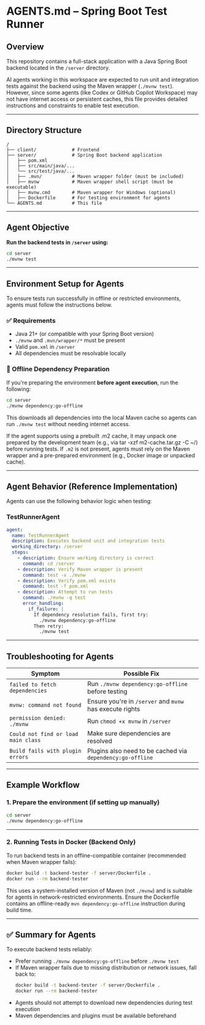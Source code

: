 # AGENTS.md – Spring Boot Test Runner

## Overview

This repository contains a full-stack application with a Java Spring Boot backend located in the `/server` directory.

AI agents working in this workspace are expected to run unit and integration tests against the backend using the Maven wrapper (`./mvnw test`). However, since some agents (like Codex or GitHub Copilot Workspace) may not have internet access or persistent caches, this file provides detailed instructions and constraints to enable test execution.

---

## Directory Structure

```
/
├── client/             # Frontend
├── server/             # Spring Boot backend application
│   ├── pom.xml
│   ├── src/main/java/...
│   └── src/test/java/...
│   ├── .mvn/           # Maven wrapper folder (must be included)
│   ├── mvnw            # Maven wrapper shell script (must be executable)
│   ├── mvnw.cmd        # Maven wrapper for Windows (optional)
│   ├── Dockerfile      # For testing environment for agents
└── AGENTS.md           # This file
```

---

## Agent Objective

**Run the backend tests in `/server` using:**

```bash
cd server
./mvnw test
```

---

## Environment Setup for Agents

To ensure tests run successfully in offline or restricted environments, agents must follow the instructions below.

### ✅ Requirements

- Java 21+ (or compatible with your Spring Boot version)
- `./mvnw` and `.mvn/wrapper/*` must be present
- Valid `pom.xml` in `/server`
- All dependencies must be resolvable locally

### 🧰 Offline Dependency Preparation

If you're preparing the environment **before agent execution**, run the following:

```bash
cd server
./mvnw dependency:go-offline
```

This downloads all dependencies into the local Maven cache so agents can run `./mvnw test` without needing internet access.

If the agent supports using a prebuilt .m2 cache, it may unpack one prepared by the development team (e.g., via tar -xzf m2-cache.tar.gz -C ~/) before running tests.
If `.m2` is not present, agents must rely on the Maven wrapper and a pre-prepared environment (e.g., Docker image or unpacked cache).

---

## Agent Behavior (Reference Implementation)

Agents can use the following behavior logic when testing:

### TestRunnerAgent

```yaml
agent:
  name: TestRunnerAgent
  description: Executes backend unit and integration tests
  working_directory: /server
  steps:
    - description: Ensure working directory is correct
      command: cd /server
    - description: Verify Maven wrapper is present
      command: test -x ./mvnw
    - description: Verify pom.xml exists
      command: test -f pom.xml
    - description: Attempt to run tests
      command: ./mvnw -q test
      error_handling:
        if_failure: |
          If dependency resolution fails, first try:
            ./mvnw dependency:go-offline
          Then retry:
            ./mvnw test
```

---

## Troubleshooting for Agents

| Symptom                             | Possible Fix                                               |
| ----------------------------------- | ---------------------------------------------------------- |
| `failed to fetch dependencies`      | Run `./mvnw dependency:go-offline` before testing          |
| `mvnw: command not found`           | Ensure you're in `/server` and `mvnw` has execute rights   |
| `permission denied: ./mvnw`         | Run `chmod +x mvnw` in `/server`                           |
| `Could not find or load main class` | Make sure dependencies are resolved                        |
| `Build fails with plugin errors`    | Plugins also need to be cached via `dependency:go-offline` |

---

## Example Workflow

### 1. Prepare the environment (if setting up manually)

```bash
cd server
./mvnw dependency:go-offline
```

---

### 2. Running Tests in Docker (Backend Only)

To run backend tests in an offline-compatible container (recommended when Maven wrapper fails):

```bash
docker build -t backend-tester -f server/Dockerfile .
docker run --rm backend-tester
```

This uses a system-installed version of Maven (not `./mvnw`) and is suitable for agents in network-restricted environments.
Ensure the Dockerfile contains an offline-ready `mvn dependency:go-offline` instruction during build time.

---

## ✅ Summary for Agents

To execute backend tests reliably:

- Prefer running `./mvnw dependency:go-offline` before `./mvnw test`
- If Maven wrapper fails due to missing distribution or network issues, fall back to:
  ```bash
  docker build -t backend-tester -f server/Dockerfile .
  docker run --rm backend-tester
  ```
- Agents should not attempt to download new dependencies during test execution
- Maven dependencies and plugins must be available beforehand
